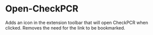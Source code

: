 # Open-CheckPCR
Adds an icon in the extension toolbar that will open CheckPCR when clicked. Removes the need for the link to be bookmarked.
